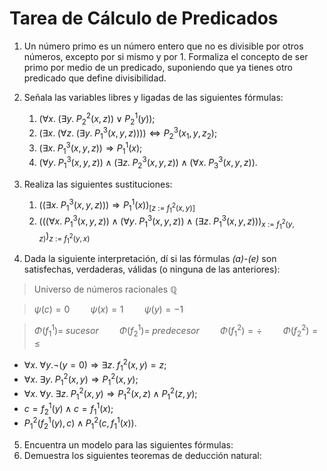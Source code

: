 # Tarea de Cálculo de Predicados

1. Un número primo es un número entero que no es divisible por otros números, excepto por si mismo y por 1. Formaliza el concepto de ser primo por medio de un predicado, suponiendo que ya tienes otro predicado que define divisibilidad.

2. Señala las variables libres y ligadas de las siguientes fórmulas:
	1. $(\forall x. \; (\exists y. \; P_2^2(x,z)) \lor P_2^1(y));$
	2. $(\exists x. \; (\forall z. \; (\exists y. \; P_1^3(x,y,z)))) \iff P_2^3(x_1,y,z_2);$
	3. $(\exists x. \; P_1^3(x,y,z)) \Rightarrow P_1^1(x);$
	4. $(\forall y. \; P_1^3(x,y,z)) \land (\exists z. \; P_2^3(x,y,z)) \land (\forall x. \; P_3^3(x,y,z)).$

3. Realiza las siguientes sustituciones:
	1. $((\exists x. \; P_1^3(x,y,z))) \Rightarrow P_1^1(x))_{[z \: := \: f_1^2(x,y)]}$
	2. $(((\forall x. \; P_1^3(x,y,z)) \land (\forall y. \; P_1^3(x,y,z)) \land (\exists z. \; P_1^3(x,y,z)))_{x \: := \: f_1^2(y,z)})_{z \: := \: f_1^2(y,x)}$	

4. Dada la siguiente interpretación, dí si las fórmulas *(a)-(e)* son satisfechas, verdaderas, válidas (o ninguna de las anteriores):

> Universo de números racionales $\mathbb{Q}$ 

> $\psi(c)=0 \quad \quad \psi(x)=1 \quad \quad \psi(y)=-1$

> $\Phi(f_1^1) = \; sucesor \quad \quad \Phi(f_2^1) = \; predecesor \quad \quad \Phi(f_1^2) = \div \quad \quad \Phi(f_2^2) = \leq$

- $\forall x. \; \forall y. \neg(y = 0) \Rightarrow \exists z. \; f_1^2(x,y) = z;$
- $\forall x. \; \exists y. \; P_1^2(x,y) \Rightarrow P_1^2(x,y);$
- $\forall x. \; \forall y. \; \exists z. \; P_1^2(x,y) \Rightarrow P_1^2(x,z) \land P_1^2(z,y);$
- $c = f_2^1(y) \land c=f_1^1(x);$
- $P_1^2(f_2^1(y), c) \land P_1^2(c, f_1^1(x)).$

5. Encuentra un modelo para las siguientes fórmulas:
6. Demuestra los siguientes teoremas de deducción natural: